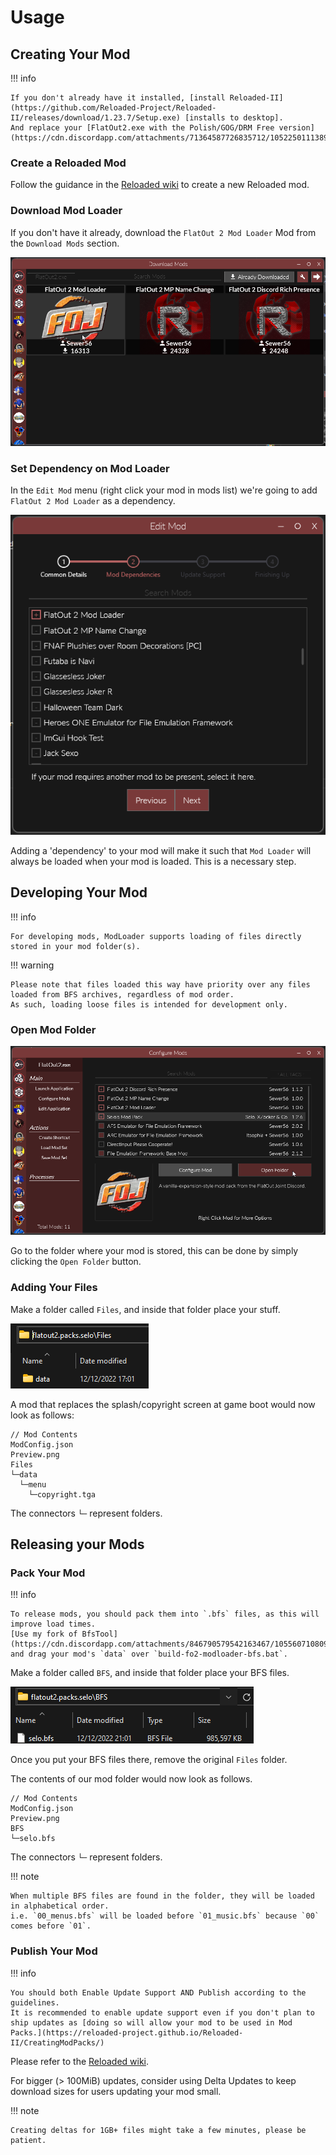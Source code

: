# Usage

## Creating Your Mod

!!! info 

    If you don't already have it installed, [install Reloaded-II](https://github.com/Reloaded-Project/Reloaded-II/releases/download/1.23.7/Setup.exe) [installs to desktop].  
    And replace your [FlatOut2.exe with the Polish/GOG/DRM Free version](https://cdn.discordapp.com/attachments/71364587726835712/1052250111389991053/FlatOut2.zip).  

### Create a Reloaded Mod

Follow the guidance in the [Reloaded wiki](https://reloaded-project.github.io/Reloaded-II/CreatingMods/) to create a new Reloaded mod.  

### Download Mod Loader

If you don't have it already, download the `FlatOut 2 Mod Loader` Mod from the `Download Mods` section.  

![DownloadMod](./images/DownloadMod.png)

### Set Dependency on Mod Loader

In the `Edit Mod` menu (right click your mod in mods list) we're going to add `FlatOut 2 Mod Loader` as a dependency.  

![AddDependency](./images/AddDependency.png)

Adding a 'dependency' to your mod will make it such that `Mod Loader` will always be loaded when your mod is loaded. This is a necessary step. 

## Developing Your Mod

!!! info

    For developing mods, ModLoader supports loading of files directly stored in your mod folder(s).  

!!! warning

    Please note that files loaded this way have priority over any files loaded from BFS archives, regardless of mod order.  
    As such, loading loose files is intended for development only.  

### Open Mod Folder

![OpenModFolder](./images/OpenModFolder.png)

Go to the folder where your mod is stored, this can be done by simply clicking the `Open Folder` button.  

### Adding Your Files

Make a folder called `Files`, and inside that folder place your stuff.  

![Files Folder](./images/FilesFolder.png)

A mod that replaces the splash/copyright screen at game boot would now look as follows:  

```
// Mod Contents
ModConfig.json
Preview.png
Files
└─data
  └─menu
    └─copyright.tga
```

The connectors `└─` represent folders.

## Releasing your Mods

### Pack Your Mod

!!! info

    To release mods, you should pack them into `.bfs` files, as this will improve load times.  
    [Use my fork of BfsTool](https://cdn.discordapp.com/attachments/846790579542163467/1055607108097278072/bfstool.zip), and drag your mod's `data` over `build-fo2-modloader-bfs.bat`.  

Make a folder called `BFS`, and inside that folder place your BFS files.  

![BFS Folder](./images/BFSFolder.png)

Once you put your BFS files there, remove the original `Files` folder.  

The contents of our mod folder would now look as follows.  

```
// Mod Contents
ModConfig.json
Preview.png
BFS
└─selo.bfs
```

The connectors `└─` represent folders.

!!! note

    When multiple BFS files are found in the folder, they will be loaded in alphabetical order.  
    i.e. `00_menus.bfs` will be loaded before `01_music.bfs` because `00` comes before `01`.

### Publish Your Mod

!!! info 

    You should both Enable Update Support AND Publish according to the guidelines.  
    It is recommended to enable update support even if you don't plan to ship updates as [doing so will allow your mod to be used in Mod Packs.](https://reloaded-project.github.io/Reloaded-II/CreatingModPacks/)

Please refer to the [Reloaded wiki](https://reloaded-project.github.io/Reloaded-II/EnablingUpdateSupport/).  

For bigger (> 100MiB) updates, consider using Delta Updates to keep download sizes for users updating your mod small.  

!!! note

    Creating deltas for 1GB+ files might take a few minutes, please be patient.  